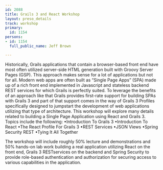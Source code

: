 ```yaml
---
id: 2088
title: Grails 3 and React Workshop
layout: preso_details
track: workshop
primary:
  id: 1154
persons:
- id: 1154
  full_public_name: Jeff Brown

---
```

Historically, Grails applications that contain a browser-based front end have most often utilized server-side HTML generation built with Groovy Server Pages (GSP).  This approach makes sense for a lot of applications but not for all.  Modern web apps are often built as “Single Page Apps” (SPA) made up of a rich front end implemented in Javascript and stateless backend REST services for which Grails is perfectly suited.  To leverage the benefits of an approach like that Grails provides first-rate support for building SPAs with Grails 3 and part of that support comes in the way of Grails 3 Profiles specifically designed to jumpstart the development of web applications utilizing that type of architecture. This workshop will explore many details related to building a Single Page Application using React and Grails 3.  Topics include the following:
•Introduction To Grails 3
•Introduction To React
•The React Profile For Grails 3
•REST Services
•JSON Views
•Spring Security REST
•Tying It All Together

The workshop will include roughly 50% lecture and demonstrations and 50% hands-on lab work building a real application utilizing React on the front end, Grails 3 RESTservices on the backend and Spring Security to provide role-based authentication and authorization for securing access to various capabilities in the application.